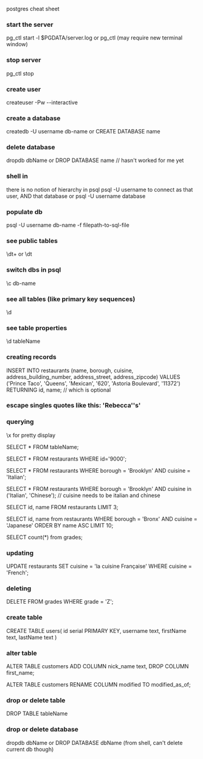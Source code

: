postgres cheat sheet

### start the server
pg_ctl start -l $PGDATA/server.log
or 
pg_ctl (may require new terminal window)

### stop server
pg_ctl stop

### create user
createuser -Pw --interactive

### create a database
createdb -U username db-name
or
CREATE DATABASE name

### delete database
dropdb dbName
or
DROP DATABASE name // hasn't worked for me yet

### shell in
there is no notion of hierarchy in psql
psql -U username to connect as that user, AND that database
or
psql -U username database

### populate db
psql -U username db-name -f filepath-to-sql-file

### see public tables
\dt+
or
\dt

### switch dbs in psql
\c db-name

### see all tables (like primary key sequences)
\d

### see table properties
\d tableName

### creating records
INSERT INTO restaurants (name, borough, cuisine, address_building_number, address_street, address_zipcode) 
  VALUES ('Prince Taco', 'Queens', 'Mexican', '620', 'Astoria Boulevard', '11372') 
  RETURNING id, name; // which is optional

### escape singles quotes like this: 'Rebecca''s'

### querying
\x for pretty display

SELECT * FROM tableName;

SELECT * FROM restaurants WHERE id='9000';

SELECT * FROM restaurants
  WHERE borough = 'Brooklyn'
  AND cuisine = 'Italian';

SELECT * FROM restaurants
  WHERE borough = 'Brooklyn'
  AND cuisine in ('Italian', 'Chinese');  // cuisine needs to be italian and chinese

SELECT id, name FROM restaurants LIMIT 3;

SELECT id, name from restaurants
  WHERE borough = 'Bronx'
  AND cuisine = 'Japanese'
  ORDER BY name ASC
  LIMIT 10;

SELECT count(*) from grades;

### updating 

UPDATE restaurants
  SET cuisine = 'la cuisine Française'
  WHERE cuisine = 'French';

### deleting

DELETE FROM grades WHERE grade = 'Z';

### create table

CREATE TABLE users(
  id serial PRIMARY KEY,
  username text,
  firstName text,
  lastName text
)

### alter table
ALTER TABLE customers
  ADD COLUMN nick_name text,
  DROP COLUMN first_name;

ALTER TABLE customers
  RENAME COLUMN modified TO modified_as_of;

### drop or delete table
DROP TABLE tableName

### drop or delete database
dropdb dbName
or
DROP DATABASE dbName (from shell, can't delete current db though)